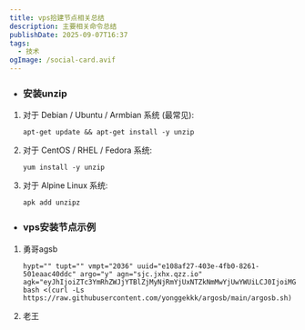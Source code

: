 ```yaml
---
title: vps拾建节点相关总结
description: 主要相关命令总结
publishDate: 2025-09-07T16:37
tags:
  - 技术
ogImage: /social-card.avif
---
```

* ### 安装unzip

1. 对于 Debian / Ubuntu / Armbian 系统 (最常见):

   ```
   apt-get update && apt-get install -y unzip
   ```
2. 对于 CentOS / RHEL / Fedora 系统:

   ```
   yum install -y unzip
   ```
3. 对于 Alpine Linux 系统:

   ```
   apk add unzipz
   ```

* ### vps安装节点示例

1. 勇哥agsb 

   ```
   hypt="" tupt="" vmpt="2036" uuid="e108af27-403e-4fb0-8261-501eaac40ddc" argo="y" agn="sjc.jxhx.qzz.io" agk="eyJhIjoiZTc3YmRhZWJjYTBlZjMyNjRmYjUxNTZkNmMwYjUwYWUiLCJ0IjoiMGE2OWFiYjEtZDE0ZS00ODhkLWIzOGEtZTE5NTQzZjJiMzZlIiwicyI6Ik1tVTRNak5rTlRndE1EVmpOeTAwTmpVeUxUbGxZV1F0TldKbE5HWmhNbVF6WWpNdyJ9" bash <(curl -Ls https://raw.githubusercontent.com/yonggekkk/argosb/main/argosb.sh)
   ```
2. 老王
